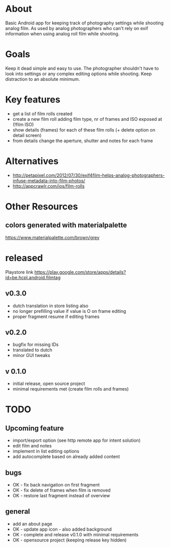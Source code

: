 
# About

Basic Android app for keeping track of photography settings while shooting analog film. As used by
analog photographers who can't rely on exif information when using analog roll film while shooting.

# Goals

Keep it dead simple and easy to use. The photographer shouldn't have to look into settings or any
complex editing options while shooting. Keep distraction to an absolute minimum.

# Key features

* get a list of film rolls created
* create a new film roll adding film type, nr of frames and ISO exposed at (!film ISO)
* show details (frames) for each of these film rolls (+ delete option on detail screen)
* from details change the aperture, shutter and notes for each frame

# Alternatives

* http://petapixel.com/2012/07/30/exif4film-helps-analog-photographers-infuse-metadata-into-film-photos/
* http://appcrawlr.com/ios/film-rolls

# Other Resources

## colors generated with materialpalette

https://www.materialpalette.com/brown/grey

# released

Playstore link https://play.google.com/store/apps/details?id=be.hcpl.android.filmtag

## v0.3.0

* dutch translation in store listing also
* no longer prefilling value if value is O on frame editing
* proper fragment resume if editing frames

## v0.2.0

* bugfix for missing IDs
* translated to dutch
* minor GUI tweaks

## v 0.1.0

* initial release, open source project
* minimal requirements met (create film rolls and frames)

# TODO

## Upcoming feature
* import/export option (see http remote app for intent solution)
* edit film and notes
* implement in list editing options
* add autocomplete based on already added content

## bugs

* OK - fix back navigation on first fragment
* OK - fix delete of frames when film is removed
* OK - restore last fragment instead of overview

## general

* add an about page
* OK - update app icon - also added background
* OK - complete and release v0.1.0 with minimal requirements
* OK - opensource project (keeping release key hidden)